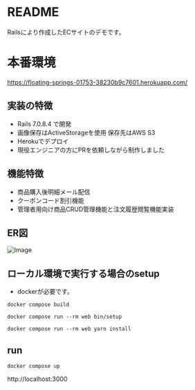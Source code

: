 # README

Railsにより作成したECサイトのデモです。

# 本番環境

https://floating-springs-01753-38230b9c7601.herokuapp.com/

## 実装の特徴
- Rails 7.0.8.4 で開発
- 画像保存はActiveStorageを使用 保存先はAWS S3
- Herokuでデプロイ
- 現役エンジニアの方にPRを依頼しながら制作しました

## 機能特徴
- 商品購入後明細メール配信
- クーポンコード割引機能
- 管理者用向け商品CRUD管理機能と注文履歴閲覧機能実装

## ER図
![Image](https://github.com/user-attachments/assets/b603c615-6c9e-42b0-9a9b-8954fa2d6eec)

## ローカル環境で実行する場合のsetup

- dockerが必要です。

```
docker compose build
```

```
docker compose run --rm web bin/setup
```

```
docker compose run --rm web yarn install
```

## run

```
docker compose up
```

http://localhost:3000

